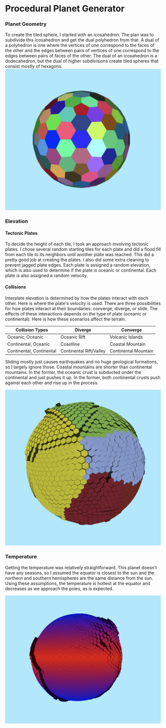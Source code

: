 # Procedural Planet Generator #
### Planet Geometry ###
To create the tiled sphere, I started with an icosahedron. The plan was to subdivide this icosahedron and get the dual polyhedron from that. A dual of a polyhedron is one where the vertices of one correspond to the faces of the other and the edges between pairs of vertices of one correspond to the edges between pairs of faces of the other. The dual of an icosahedron is a dodecahedron, but the dual of higher subdivisions create tiled spheres that consist mostly of hexagons.
![Dual of Subdivided Icosahedron](./img/dual-3.png)

### Elevation ####
#### Tectonic Plates ####
To decide the height of each tile, I took an approach involving tectonic plates. I chose several random starting tiles for each plate and did a flood fill from each tile to its neighbors until another plate was reached. This did a pretty good job at creating the plates. I also did some extra cleaning to prevent jagged plate edges. Each plate is assigned a random elevation, which is also used to determine if the plate is oceanic or continental. Each plate is also assigned a random velocity.
#### Collisions ####
Interplate elevation is determined by how the plates interact with each other. Here is where the plate's velocity is used. There are three possibilities for how plates interact at their boundaries: converge, diverge, or slide. The effects of these interactions depends on the type of plate (oceanic or continental). Here is how these scenarios affect the terrain.

| Collision Types          | Diverge                  | Converge              | 
| -------------            | ---------------          | ---------------       |
| Oceanic, Oceanic         | Oceanic Rift             | Volcanic Islands      | 
| Continental, Oceanic     | Coastline                | Coastal Mountain      |
| Continental, Continental | Continental Rift/Valley  | Continental Mountain  |

Sliding mostly just causes earthquakes and no huge geological formations, so I largely ignore those. Coastal mountains are shorter than continental mountains. In the former, the oceanic crust is subducted under the continental and just pushes it up. In the former, both continental crusts push against each other and rise up in the process.

![Tectonic Plates](./img/plate-elevated.png)

### Temperature ###
Getting the temperature was relatively straightforward. This planet doesn't have any seasons, so I assumed the equator is closest to the sun and the northern and southern hemispheres are the same distance from the sun. Using these assumptions, the temperature is hottest at the equator and decreases as we approach the poles, as is expected.

![Temperature Map](./img/temperature.png)
